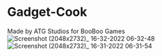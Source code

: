 # Gadget-Cook
Made by ATG Studios for BooBoo Games
![Screenshot (2048x2732)_ 16-32-2022 06-32-48](https://user-images.githubusercontent.com/59042408/168805199-29319184-b9b3-47bd-bfdc-f6856744b698.png)
![Screenshot (2048x2732)_ 16-31-2022 06-31-54](https://user-images.githubusercontent.com/59042408/168805230-7c937105-a719-4d99-9519-d9b11486db0a.png)
